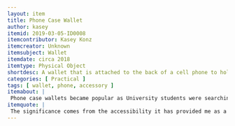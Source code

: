 ```yaml
---
layout: item
title: Phone Case Wallet 
author: kasey
itemid: 2019-03-05-ID0008
itemcontributor: Kasey Konz
itemcreator: Unknown
itemsubject: Wallet 
itemdate: circa 2018
itemtype: Physical Object
shortdesc: A wallet that is attached to the back of a cell phone to hold up to 4 credit cards, debit cards, ID, etc. Black with IU logo and recreational sports imprinted on it. Glued onto the back of the phone case. Approximately 2in x 3in.
categories: [ Practical ]
tags: [ wallet, phone, accessory ]
itemabout: |
 Phone case wallets became popular as University students were searching for ways to organize their important belongings in one place. Phone wallets would typically be found on the back of a student’s phone case. They are offered from the student recreation center for free. The Recreation center offers these to help students with carrying ID’s and credit cards when they are wearing athletic apparel that lacks pockets. With room to carry up to 4 cards, importance of carrying a wallet is significantly diminished. Additionally, technological advancements have lessened the importance of physical currency and has made digital purchases much more convenient. For more history and information on the phone case wallet, click here: [United States Patent by Albert R. Smith Sr.](https://patents.google.com/patent/US7204398B1/en)
itemquote: |
 The significance comes from the accessibility it has provided me as a student and the ability to not carry around a wallet when absolutely necessary. This keeps the objects that are extremely important to me centrally located all in one spot so I don't have to keep track of more than one thing. 
---
```

